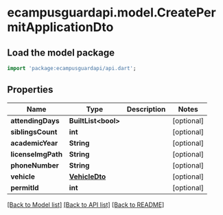 # ecampusguardapi.model.CreatePermitApplicationDto

## Load the model package
```dart
import 'package:ecampusguardapi/api.dart';
```

## Properties
Name | Type | Description | Notes
------------ | ------------- | ------------- | -------------
**attendingDays** | **BuiltList&lt;bool&gt;** |  | [optional] 
**siblingsCount** | **int** |  | [optional] 
**academicYear** | **String** |  | [optional] 
**licenseImgPath** | **String** |  | [optional] 
**phoneNumber** | **String** |  | [optional] 
**vehicle** | [**VehicleDto**](VehicleDto.md) |  | [optional] 
**permitId** | **int** |  | [optional] 

[[Back to Model list]](../README.md#documentation-for-models) [[Back to API list]](../README.md#documentation-for-api-endpoints) [[Back to README]](../README.md)


